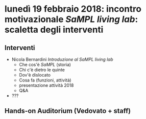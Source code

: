 # lunedì 19 febbraio 2018: incontro motivazionale *SaMPL living lab*: scaletta degli interventi

## Interventi

* Nicola Bernardini *Introduzione al SaMPL living lab*
  * Che cos'è *SaMPL* (storia)
  * Chi c'è dietro le quinte
  * Dov'è dislocato
  * Cosa fa (funzioni, attività)
  * presentazione attività 2018
  * Q&A
* ???

## Hands-on Auditorium (Vedovato + staff)


